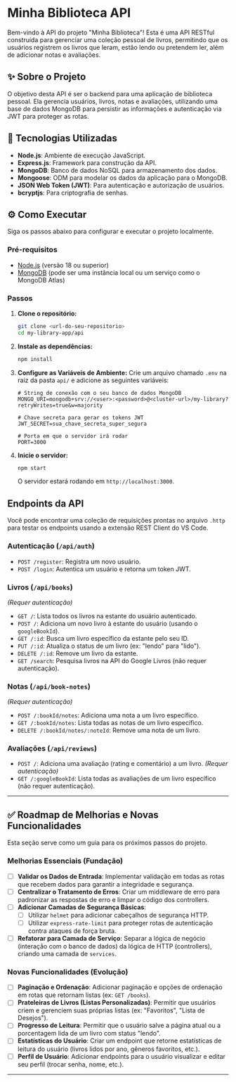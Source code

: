 # Minha Biblioteca API

Bem-vindo à API do projeto "Minha Biblioteca"! Esta é uma API RESTful construída para gerenciar uma coleção pessoal de livros, permitindo que os usuários registrem os livros que leram, estão lendo ou pretendem ler, além de adicionar notas e avaliações.

## ✨ Sobre o Projeto

O objetivo desta API é ser o backend para uma aplicação de biblioteca pessoal. Ela gerencia usuários, livros, notas e avaliações, utilizando uma base de dados MongoDB para persistir as informações e autenticação via JWT para proteger as rotas.

## 🚀 Tecnologias Utilizadas

- **Node.js**: Ambiente de execução JavaScript.
- **Express.js**: Framework para construção da API.
- **MongoDB**: Banco de dados NoSQL para armazenamento dos dados.
- **Mongoose**: ODM para modelar os dados da aplicação para o MongoDB.
- **JSON Web Token (JWT)**: Para autenticação e autorização de usuários.
- **bcryptjs**: Para criptografia de senhas.

## ⚙️ Como Executar

Siga os passos abaixo para configurar e executar o projeto localmente.

### Pré-requisitos

- [Node.js](https://nodejs.org/en/) (versão 18 ou superior)
- [MongoDB](https://www.mongodb.com/try/download/community) (pode ser uma instância local ou um serviço como o MongoDB Atlas)

### Passos

1.  **Clone o repositório:**

    ```bash
    git clone <url-do-seu-repositorio>
    cd my-library-app/api
    ```

2.  **Instale as dependências:**

    ```bash
    npm install
    ```

3.  **Configure as Variáveis de Ambiente:**
    Crie um arquivo chamado `.env` na raiz da pasta `api/` e adicione as seguintes variáveis:

    ```env
    # String de conexão com o seu banco de dados MongoDB
    MONGO_URI=mongodb+srv://<user>:<password>@<cluster-url>/my-library?retryWrites=true&w=majority

    # Chave secreta para gerar os tokens JWT
    JWT_SECRET=sua_chave_secreta_super_segura

    # Porta em que o servidor irá rodar
    PORT=3000
    ```

4.  **Inicie o servidor:**
    ```bash
    npm start
    ```
    O servidor estará rodando em `http://localhost:3000`.

## Endpoints da API

Você pode encontrar uma coleção de requisições prontas no arquivo `.http` para testar os endpoints usando a extensão REST Client do VS Code.

### Autenticação (`/api/auth`)

- `POST /register`: Registra um novo usuário.
- `POST /login`: Autentica um usuário e retorna um token JWT.

### Livros (`/api/books`)

_(Requer autenticação)_

- `GET /`: Lista todos os livros na estante do usuário autenticado.
- `POST /`: Adiciona um novo livro à estante do usuário (usando o `googleBookId`).
- `GET /:id`: Busca um livro específico da estante pelo seu ID.
- `PUT /:id`: Atualiza o status de um livro (ex: "lendo" para "lido").
- `DELETE /:id`: Remove um livro da estante.
- `GET /search`: Pesquisa livros na API do Google Livros (não requer autenticação).

### Notas (`/api/book-notes`)

_(Requer autenticação)_

- `POST /:bookId/notes`: Adiciona uma nota a um livro específico.
- `GET /:bookId/notes`: Lista todas as notas de um livro específico.
- `DELETE /:bookId/notes/:noteId`: Remove uma nota de um livro.

### Avaliações (`/api/reviews`)

- `POST /`: Adiciona uma avaliação (rating e comentário) a um livro. _(Requer autenticação)_
- `GET /:googleBookId`: Lista todas as avaliações de um livro específico (não requer autenticação).

---

## ✅ Roadmap de Melhorias e Novas Funcionalidades

Esta seção serve como um guia para os próximos passos do projeto.

### Melhorias Essenciais (Fundação)

- [ ] **Validar os Dados de Entrada**: Implementar validação em todas as rotas que recebem dados para garantir a integridade e segurança.
- [ ] **Centralizar o Tratamento de Erros**: Criar um middleware de erro para padronizar as respostas de erro e limpar o código dos controllers.
- [ ] **Adicionar Camadas de Segurança Básicas**:
  - [ ] Utilizar `helmet` para adicionar cabeçalhos de segurança HTTP.
  - [ ] Utilizar `express-rate-limit` para proteger rotas de autenticação contra ataques de força bruta.
- [ ] **Refatorar para Camada de Serviço**: Separar a lógica de negócio (interação com o banco de dados) da lógica de HTTP (controllers), criando uma camada de `services`.

### Novas Funcionalidades (Evolução)

- [ ] **Paginação e Ordenação**: Adicionar paginação e opções de ordenação em rotas que retornam listas (ex: `GET /books`).
- [ ] **Prateleiras de Livros (Listas Personalizadas)**: Permitir que usuários criem e gerenciem suas próprias listas (ex: "Favoritos", "Lista de Desejos").
- [ ] **Progresso de Leitura**: Permitir que o usuário salve a página atual ou a porcentagem lida de um livro com status "lendo".
- [ ] **Estatísticas do Usuário**: Criar um endpoint que retorne estatísticas de leitura do usuário (livros lidos por ano, gêneros favoritos, etc.).
- [ ] **Perfil de Usuário**: Adicionar endpoints para o usuário visualizar e editar seu perfil (trocar senha, nome, etc.).

---
